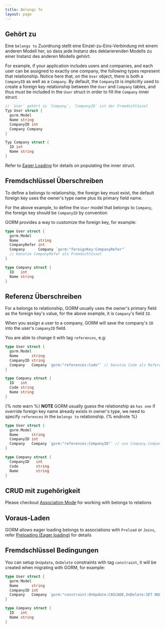 ```yaml
---
title: Belongs To
layout: page
---
```


## Gehört zu

Eine `belongs to` Zuordnung stellt eine Einzel-zu-Eins-Verbindung mit einem anderen Modell her, so dass jede Instanz des deklarierenden Modells zu einer Instanz des anderen Modells gehört.

For example, if your application includes users and companies, and each user can be assigned to exactly one company, the following types represent that relationship. Notice here that, on the `User` object, there is both a `CompanyID` as well as a `Company`. By default, the `CompanyID` is implicitly used to create a foreign key relationship between the `User` and `Company` tables, and thus must be included in the `User` struct in order to fill the `Company` inner struct.

```go
// `User` gehört zu `Company`, `CompanyID` ist der Fremdschlüssel
Typ User struct {
  gorm.Model
  Name string
  CompanyID int
  Company Company
}

Typ Company struct {
  ID int
  Name string
}
```

Refer to [Eager Loading](belongs_to.html#Eager-Loading) for details on populating the inner struct.

## Fremdschlüssel Überschreiben

To define a belongs to relationship, the foreign key must exist, the default foreign key uses the owner's type name plus its primary field name.

For the above example, to define the `User` model that belongs to `Company`, the foreign key should be `CompanyID` by convention

GORM provides a way to customize the foreign key, for example:

```go
type User struct {
  gorm.Model
  Name         string
  CompanyRefer int
  Company      Company `gorm:"foreignKey:CompanyRefer"`
  // benutze CompanyRefer als Fremdschlüssel
}

type Company struct {
  ID   int
  Name string
}
```

## Referenz Überschreiben

For a belongs to relationship, GORM usually uses the owner's primary field as the foreign key's value, for the above example, it is `Company`'s field `ID`.

When you assign a user to a company, GORM will save the company's `ID` into the user's `CompanyID` field.

You are able to change it with tag `references`, e.g:

```go
type User struct {
  gorm.Model
  Name      string
  CompanyID string
  Company   Company `gorm:"references:Code"` // benutze Code als Referenz
}

type Company struct {
  ID   int
  Code string
  Name string
}
```

{% note warn %}
**NOTE** GORM usually guess the relationship as `has one` if override foreign key name already exists in owner's type, we need to specify `references` in the `belongs to` relationship.
{% endnote %}

```go
type User struct {
  gorm.Model
  Name      string
  CompanyID int
  Company   Company `gorm:"references:CompanyID"` // use Company.CompanyID as references
}

type Company struct {
  CompanyID   int
  Code        string
  Name        string
}
```

## CRUD mit zugehörigkeit

Please checkout [Association Mode](associations.html#Association-Mode) for working with belongs to relations

## Voraus-Laden

GORM allows eager loading belongs to associations with `Preload` or `Joins`, refer [Preloading (Eager loading)](preload.html) for details

## Fremdschlüssel Bedingungen

You can setup `OnUpdate`, `OnDelete` constraints with tag `constraint`, it will be created when migrating with GORM, for example:

```go
type User struct {
  gorm.Model
  Name      string
  CompanyID int
  Company   Company `gorm:"constraint:OnUpdate:CASCADE,OnDelete:SET NULL;"`
}

type Company struct {
  ID   int
  Name string
}
```
